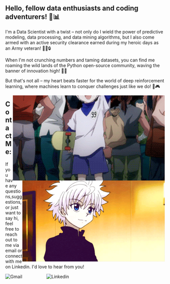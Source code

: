 ## Hello, fellow data enthusiasts and coding adventurers! 🤖📊
I'm a Data Scientist with a twist – not only do I wield the power of predictive modeling, data processing, and data mining algorithms, but I also come armed with an active security clearance earned during my heroic days as an Army veteran! 💂‍♂️🔒

When I'm not crunching numbers and taming datasets, you can find me roaming the wild lands of the Python open-source community, waving the banner of innovation high! 🐍🌐

But that's not all – my heart beats faster for the world of deep reinforcement learning, where machines learn to conquer challenges just like we do! 🧠🎮

<img hight="300" width="480" align="right" alt="GIF" src="images/Killua Hi.gif">



## Contact Me:

<img hight="320" width="450" align="right" alt="GIF" src="images/Killua.gif">

If you have any questions,suggestions, or just want to say hi, feel free to reach out to me via email or connect with me on Linkedin. I'd love to hear from you!

<a href="mailto:Chellyannmoreno@gmail.com">
 <img align="left" alt="Gmail" width="130" hight="100" src="https://github.com/Xx-Ashutosh-xX/Xx-Ashutosh-xX/blob/master/assets/icons/gmail.png" />
</a>
<a href="https://www.linkedin.com/in/chellyann-moreno/">
  <img align="left" alt="Linkedin" width="150" hight="100" src="https://github.com/Xx-Ashutosh-xX/Xx-Ashutosh-xX/blob/master/assets/icons/linkedin.png" />
